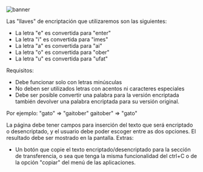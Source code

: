 <img src="img\Banner para LinkedIn absracta artística blanco y negro.gif" alt="banner">

Las "llaves" de encriptación que utilizaremos son las siguientes:

 - La letra "e" es convertida para "enter"
 - La letra "i" es convertida para "imes"
 - La letra "a" es convertida para "ai"
 - La letra "o" es convertida para "ober"
 - La letra "u" es convertida para "ufat"

Requisitos:
- Debe funcionar solo con letras minúsculas
- No deben ser utilizados letras con acentos ni caracteres especiales
- Debe ser posible convertir una palabra para la versión encriptada también devolver una palabra encriptada para su versión original.

Por ejemplo:
"gato" => "gaitober"
gaitober" => "gato"

La página debe tener campos para
inserción del texto que será encriptado o desencriptado, y el usuario debe poder escoger entre as dos opciones.
El resultado debe ser mostrado en la pantalla.
Extras:
- Un botón que copie el texto encriptado/desencriptado para la sección de transferencia, o sea que tenga la misma funcionalidad del ctrl+C o de la opción "copiar" del menú de las aplicaciones.